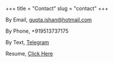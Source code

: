 +++
title = "Contact"
slug = "contact"
+++

By Email, gupta.ishan@hotmail.com

By Phone, +919513737175

By Text, [Telegram](https://t.me/Ishan_gupta)

Resume, [Click Here](https://drive.google.com/file/d/1b79-0iXGb14rDC3C4doa6xYgsUQaHqGr/view?usp=sharing)

